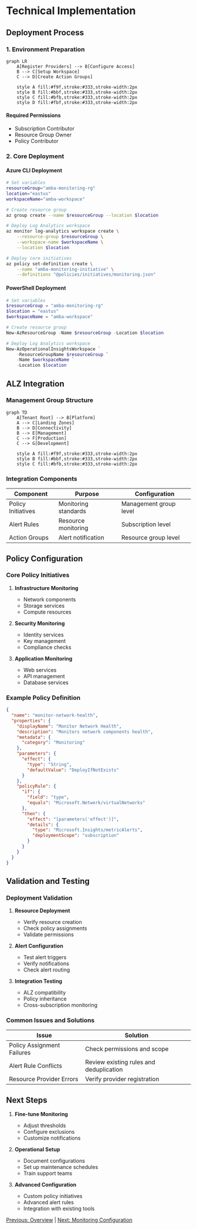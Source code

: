 # Technical Implementation

## Deployment Process

### 1. Environment Preparation
```mermaid
graph LR
    A[Register Providers] --> B[Configure Access]
    B --> C[Setup Workspace]
    C --> D[Create Action Groups]
    
    style A fill:#f9f,stroke:#333,stroke-width:2px
    style B fill:#bbf,stroke:#333,stroke-width:2px
    style C fill:#bfb,stroke:#333,stroke-width:2px
    style D fill:#fbf,stroke:#333,stroke-width:2px
```

#### Required Permissions
- Subscription Contributor
- Resource Group Owner
- Policy Contributor

### 2. Core Deployment

#### Azure CLI Deployment
```bash
# Set variables
resourceGroup="amba-monitoring-rg"
location="eastus"
workspaceName="amba-workspace"

# Create resource group
az group create --name $resourceGroup --location $location

# Deploy Log Analytics workspace
az monitor log-analytics workspace create \
    --resource-group $resourceGroup \
    --workspace-name $workspaceName \
    --location $location

# Deploy core initiatives
az policy set-definition create \
    --name "amba-monitoring-initiative" \
    --definitions "@policies/initiatives/monitoring.json"
```

#### PowerShell Deployment
```powershell
# Set variables
$resourceGroup = "amba-monitoring-rg"
$location = "eastus"
$workspaceName = "amba-workspace"

# Create resource group
New-AzResourceGroup -Name $resourceGroup -Location $location

# Deploy Log Analytics workspace
New-AzOperationalInsightsWorkspace `
    -ResourceGroupName $resourceGroup `
    -Name $workspaceName `
    -Location $location
```

## ALZ Integration

### Management Group Structure
```mermaid
graph TD
    A[Tenant Root] --> B[Platform]
    A --> C[Landing Zones]
    B --> D[Connectivity]
    B --> E[Management]
    C --> F[Production]
    C --> G[Development]
    
    style A fill:#f9f,stroke:#333,stroke-width:2px
    style B fill:#bbf,stroke:#333,stroke-width:2px
    style C fill:#bfb,stroke:#333,stroke-width:2px
```

### Integration Components
| Component | Purpose | Configuration |
|-----------|---------|---------------|
| Policy Initiatives | Monitoring standards | Management group level |
| Alert Rules | Resource monitoring | Subscription level |
| Action Groups | Alert notification | Resource group level |

## Policy Configuration

### Core Policy Initiatives
1. **Infrastructure Monitoring**
   - Network components
   - Storage services
   - Compute resources

2. **Security Monitoring**
   - Identity services
   - Key management
   - Compliance checks

3. **Application Monitoring**
   - Web services
   - API management
   - Database services

### Example Policy Definition
```json
{
  "name": "monitor-network-health",
  "properties": {
    "displayName": "Monitor Network Health",
    "description": "Monitors network components health",
    "metadata": {
      "category": "Monitoring"
    },
    "parameters": {
      "effect": {
        "type": "String",
        "defaultValue": "DeployIfNotExists"
      }
    },
    "policyRule": {
      "if": {
        "field": "type",
        "equals": "Microsoft.Network/virtualNetworks"
      },
      "then": {
        "effect": "[parameters('effect')]",
        "details": {
          "type": "Microsoft.Insights/metricAlerts",
          "deploymentScope": "subscription"
        }
      }
    }
  }
}
```

## Validation and Testing

### Deployment Validation
1. **Resource Deployment**
   - Verify resource creation
   - Check policy assignments
   - Validate permissions

2. **Alert Configuration**
   - Test alert triggers
   - Verify notifications
   - Check alert routing

3. **Integration Testing**
   - ALZ compatibility
   - Policy inheritance
   - Cross-subscription monitoring

### Common Issues and Solutions
| Issue | Solution |
|-------|----------|
| Policy Assignment Failures | Check permissions and scope |
| Alert Rule Conflicts | Review existing rules and deduplication |
| Resource Provider Errors | Verify provider registration |

## Next Steps

1. **Fine-tune Monitoring**
   - Adjust thresholds
   - Configure exclusions
   - Customize notifications

2. **Operational Setup**
   - Document configurations
   - Set up maintenance schedules
   - Train support teams

3. **Advanced Configuration**
   - Custom policy initiatives
   - Advanced alert rules
   - Integration with existing tools

[Previous: Overview](01-Overview.md) | [Next: Monitoring Configuration](03-Monitoring-Configuration.md) 